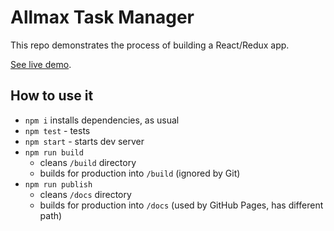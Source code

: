# Allmax Task Manager

This repo demonstrates the process of building a React/Redux app.

[See live demo](https://vladimirlogachev.github.io/allmax-task-manager/).

## How to use it

- `npm i` installs dependencies, as usual
- `npm test` - tests
- `npm start` - starts dev server
- `npm run build`
  - cleans `/build` directory
  - builds for production into `/build` (ignored by Git)
- `npm run publish`
  - cleans `/docs` directory
  - builds for production into `/docs` (used by GitHub Pages, has different path)
